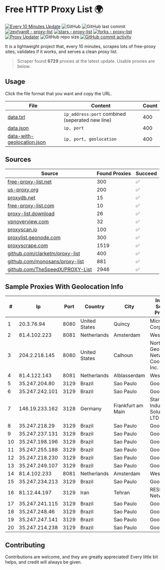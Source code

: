 
# Free HTTP Proxy List 🌍

[![Every 10 Minutes Update](https://github.com/mertguvencli/http-proxy-list/actions/workflows/main.yml/badge.svg?branch=main)](https://github.com/mertguvencli/http-proxy-list/actions/workflows/main.yml)
![GitHub](https://img.shields.io/github/license/mertguvencli/http-proxy-list)
![GitHub last commit](https://img.shields.io/github/last-commit/mertguvencli/http-proxy-list)
[![zevtyardt - proxy-list](https://img.shields.io/static/v1?label=zevtyardt&message=proxy-list&color=blue&logo=github)](https://github.com/zevtyardt/proxy-list "Go to GitHub repo")
[![stars - proxy-list](https://img.shields.io/github/stars/zevtyardt/proxy-list?style=social)](https://github.com/zevtyardt/proxy-list)
[![forks - proxy-list](https://img.shields.io/github/forks/zevtyardt/proxy-list?style=social)](https://github.com/zevtyardt/proxy-list)
[![Proxy Updater](https://github.com/zevtyardt/proxy-list/workflows/Proxy%20Updater/badge.svg)](https://github.com/zevtyardt/proxy-list/actions?query=workflow:"Proxy+Updater")
![GitHub repo size](https://img.shields.io/github/repo-size/zevtyardt/proxy-list)
[![GitHub commit activity](https://img.shields.io/github/commit-activity/m/zevtyardt/proxy-list?logo=commits)](https://github.com/zevtyardt/proxy-list/commits/main)

It is a lightweight project that, every 10 minutes, scrapes lots of free-proxy sites, validates if it works, and serves a clean proxy list.

> Scraper found **6729** proxies at the latest update. Usable proxies are below.

## Usage

Click the file format that you want and copy the URL.

|File|Content|Count|
|----|-------|-----|
|[data.txt](https://raw.githubusercontent.com/mertguvencli/http-proxy-list/main/proxy-list/data.txt)|`ip_address:port` combined (seperated new line)|400|
|[data.json](https://raw.githubusercontent.com/mertguvencli/http-proxy-list/main/proxy-list/data.json)|`ip, port`|400|
|[data-with-geolocation.json](https://raw.githubusercontent.com/mertguvencli/http-proxy-list/main/proxy-list/data-with-geolocation.json)|`ip, port, geolocation`|400|

## Sources

|Source|Found Proxies|Succeed|
|------|-------------|-------|
|[free-proxy-list.net](https://free-proxy-list.net)|300|✅|
|[us-proxy.org](https://www.us-proxy.org)|200|✅|
|[proxydb.net](http://proxydb.net)|15|✅|
|[free-proxy-list.com](https://free-proxy-list.com/?page=&port=&type%5B%5D=http&type%5B%5D=https&up_time=0&search=Search)|10|✅|
|[proxy-list.download](https://www.proxy-list.download/HTTP)|26|✅|
|[vpnoverview.com](https://vpnoverview.com/privacy/anonymous-browsing/free-proxy-servers)|32|✅|
|[proxyscan.io](https://www.proxyscan.io)|100|✅|
|[proxylist.geonode.com](https://proxylist.geonode.com/api/proxy-list?limit=300&page=1&sort_by=lastChecked&sort_type=desc&protocols=http,https)|300|✅|
|[proxyscrape.com](https://api.proxyscrape.com/v2/?request=displayproxies&protocol=http&timeout=10000&country=all&ssl=all&anonymity=all)|1519|✅|
|[github.com/clarketm/proxy-list](https://raw.githubusercontent.com/clarketm/proxy-list/master/proxy-list-raw.txt)|400|✅|
|[github.com/monosans/proxy-list](https://raw.githubusercontent.com/monosans/proxy-list/main/proxies/http.txt)|881|✅|
|[github.com/TheSpeedX/PROXY-List](https://raw.githubusercontent.com/TheSpeedX/PROXY-List/master/http.txt)|2946|✅|


## Sample Proxies With Geolocation Info

|#|Ip|Port|Country|City|Internet Service Provider|
|-|--|----|-------|----|-------------------------|
|1|20.3.76.94|8080|United States|Quincy|Microsoft Corporation|
|2|81.4.102.223|8081|Netherlands|Amsterdam|WeservIT|
|3|204.2.218.145|8080|United States|Calhoun|North Georgia Network Cooperative, Inc.|
|4|81.4.122.143|8081|Netherlands|Alblasserdam|WeservIT|
|5|35.247.204.80|3129|Brazil|Sao Paulo|Google LLC|
|6|35.247.242.101|3129|Brazil|Sao Paulo|Google LLC|
|7|146.19.233.162|3128|Germany|Frankfurt am Main|Stark Industries Solutions LTD|
|8|35.247.218.29|3129|Brazil|Sao Paulo|Google LLC|
|9|35.247.237.131|3129|Brazil|Sao Paulo|Google LLC|
|10|35.247.198.196|3129|Brazil|Sao Paulo|Google LLC|
|11|35.247.255.188|3129|Brazil|Sao Paulo|Google LLC|
|12|35.247.218.230|3129|Brazil|Sao Paulo|Google LLC|
|13|35.247.249.107|3129|Brazil|Sao Paulo|Google LLC|
|14|81.4.102.233|8081|Netherlands|Amsterdam|WeservIT|
|15|35.247.234.213|3129|Brazil|Sao Paulo|Google LLC|
|16|81.12.44.197|3129|Iran|Tehran|RESPINA Networks|
|17|35.247.241.115|3129|Brazil|Sao Paulo|Google LLC|
|18|35.247.248.46|3129|Brazil|Sao Paulo|Google LLC|
|19|35.247.247.141|3129|Brazil|Sao Paulo|Google LLC|
|20|35.247.214.238|3129|Brazil|Sao Paulo|Google LLC|



## Contributing

Contributions are welcome, and they are greatly appreciated! Every
little bit helps, and credit will always be given.

